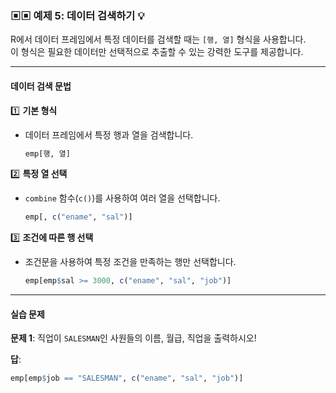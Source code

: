 ### ▣▣ 예제 5: 데이터 검색하기 💡

R에서 데이터 프레임에서 특정 데이터를 검색할 때는 `[행, 열]` 형식을 사용합니다.  
이 형식은 필요한 데이터만 선택적으로 추출할 수 있는 강력한 도구를 제공합니다.

---

#### **데이터 검색 문법**  

1️⃣ **기본 형식**  
   - 데이터 프레임에서 특정 행과 열을 검색합니다.  
     ```r
     emp[행, 열]
     ```

2️⃣ **특정 열 선택**  
   - `combine` 함수(`c()`)를 사용하여 여러 열을 선택합니다.  
     ```r
     emp[, c("ename", "sal")]
     ```

3️⃣ **조건에 따른 행 선택**  
   - 조건문을 사용하여 특정 조건을 만족하는 행만 선택합니다.  
     ```r
     emp[emp$sal >= 3000, c("ename", "sal", "job")]
     ```

---

#### **실습 문제**  

**문제 1**: 직업이 `SALESMAN`인 사원들의 이름, 월급, 직업을 출력하시오!  

**답**:  
```r
emp[emp$job == "SALESMAN", c("ename", "sal", "job")]  


